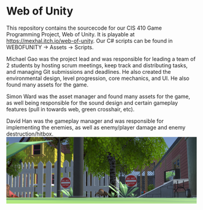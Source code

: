 # Web of Unity

This repository contains the sourcecode for our CIS 410 Game Programming Project, Web of Unity. It is playable at https://mexhal.itch.io/web-of-unity. Our C# scripts can be found in WEBOFUNITY -> Assets -> Scripts.

Michael Gao was the project lead and was responsible for leading a team of 2 students by hosting scrum meetings, keep track and distributing tasks, and managing Git submissions and deadlines. He also created the environmental design, level progression, core mechanics, and UI. He also found many assets for the game.

Simon Ward was the asset manager and found many assets for the game, as well being responsible for the sound design and certain gameplay features (pull in towards web, green crosshair, etc).

David Han was the gameplay manager and was responsible for implementing the enemies, as well as enemy/player damage and enemy destruction/hitbox. 
![web](web.png)

